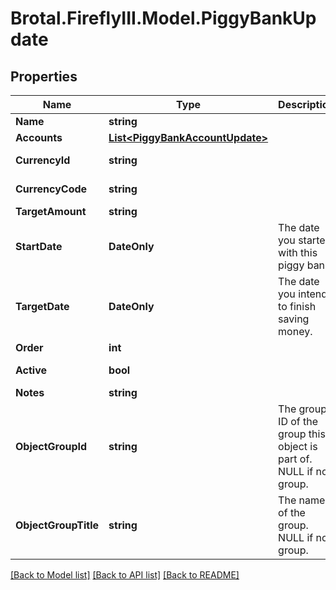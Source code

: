# Brotal.FireflyIII.Model.PiggyBankUpdate

## Properties

Name | Type | Description | Notes
------------ | ------------- | ------------- | -------------
**Name** | **string** |  | [optional] 
**Accounts** | [**List&lt;PiggyBankAccountUpdate&gt;**](PiggyBankAccountUpdate.md) |  | [optional] 
**CurrencyId** | **string** |  | [optional] [readonly] 
**CurrencyCode** | **string** |  | [optional] [readonly] 
**TargetAmount** | **string** |  | [optional] 
**StartDate** | **DateOnly** | The date you started with this piggy bank. | [optional] 
**TargetDate** | **DateOnly** | The date you intend to finish saving money. | [optional] 
**Order** | **int** |  | [optional] 
**Active** | **bool** |  | [optional] [readonly] 
**Notes** | **string** |  | [optional] 
**ObjectGroupId** | **string** | The group ID of the group this object is part of. NULL if no group. | [optional] 
**ObjectGroupTitle** | **string** | The name of the group. NULL if no group. | [optional] 

[[Back to Model list]](../../README.md#documentation-for-models) [[Back to API list]](../../README.md#documentation-for-api-endpoints) [[Back to README]](../../README.md)

